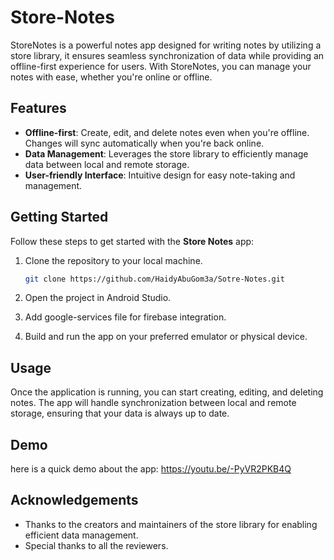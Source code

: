 # Store-Notes

StoreNotes is a powerful notes app designed for writing notes by utilizing a store library, it ensures seamless synchronization of data while providing an offline-first experience for users. With StoreNotes, you can manage your notes with ease, whether you're online or offline.

## Features

- **Offline-first**: Create, edit, and delete notes even when you're offline. Changes will sync automatically when you're back online.
- **Data Management**: Leverages the store library to efficiently manage data between local and remote storage.
- **User-friendly Interface**: Intuitive design for easy note-taking and management.

## Getting Started

Follow these steps to get started with the **Store Notes** app:

1. Clone the repository to your local machine.
   
   ```bash
   git clone https://github.com/HaidyAbuGom3a/Sotre-Notes.git
   ```

2. Open the project in Android Studio.

3. Add google-services file for firebase integration.

3. Build and run the app on your preferred emulator or physical device.

## Usage

Once the application is running, you can start creating, editing, and deleting notes. The app will handle synchronization between local and remote storage, ensuring that your data is always up to date.

## Demo
here is a quick demo about the app: https://youtu.be/-PyVR2PKB4Q

## Acknowledgements

- Thanks to the creators and maintainers of the store library for enabling efficient data management.
- Special thanks to all the reviewers.

